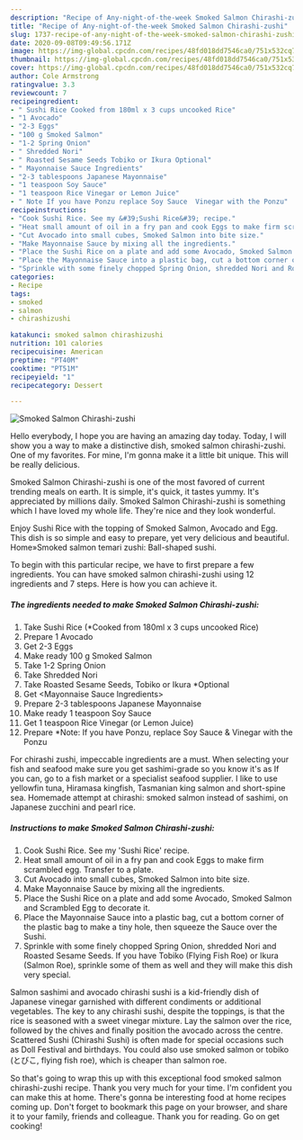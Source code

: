 ```yaml
---
description: "Recipe of Any-night-of-the-week Smoked Salmon Chirashi-zushi"
title: "Recipe of Any-night-of-the-week Smoked Salmon Chirashi-zushi"
slug: 1737-recipe-of-any-night-of-the-week-smoked-salmon-chirashi-zushi
date: 2020-09-08T09:49:56.171Z
image: https://img-global.cpcdn.com/recipes/48fd018dd7546ca0/751x532cq70/smoked-salmon-chirashi-zushi-recipe-main-photo.jpg
thumbnail: https://img-global.cpcdn.com/recipes/48fd018dd7546ca0/751x532cq70/smoked-salmon-chirashi-zushi-recipe-main-photo.jpg
cover: https://img-global.cpcdn.com/recipes/48fd018dd7546ca0/751x532cq70/smoked-salmon-chirashi-zushi-recipe-main-photo.jpg
author: Cole Armstrong
ratingvalue: 3.3
reviewcount: 7
recipeingredient:
- " Sushi Rice Cooked from 180ml x 3 cups uncooked Rice"
- "1 Avocado"
- "2-3 Eggs"
- "100 g Smoked Salmon"
- "1-2 Spring Onion"
- " Shredded Nori"
- " Roasted Sesame Seeds Tobiko or Ikura Optional"
- " Mayonnaise Sauce Ingredients"
- "2-3 tablespoons Japanese Mayonnaise"
- "1 teaspoon Soy Sauce"
- "1 teaspoon Rice Vinegar or Lemon Juice"
- " Note If you have Ponzu replace Soy Sauce  Vinegar with the Ponzu"
recipeinstructions:
- "Cook Sushi Rice. See my &#39;Sushi Rice&#39; recipe."
- "Heat small amount of oil in a fry pan and cook Eggs to make firm scrambled egg. Transfer to a plate."
- "Cut Avocado into small cubes, Smoked Salmon into bite size."
- "Make Mayonnaise Sauce by mixing all the ingredients."
- "Place the Sushi Rice on a plate and add some Avocado, Smoked Salmon and Scrambled Egg to decorate it."
- "Place the Mayonnaise Sauce into a plastic bag, cut a bottom corner of the plastic bag to make a tiny hole, then squeeze the Sauce over the Sushi."
- "Sprinkle with some finely chopped Spring Onion, shredded Nori and Roasted Sesame Seeds. If you have Tobiko (Flying Fish Roe) or Ikura (Salmon Roe), sprinkle some of them as well and they will make this dish very special."
categories:
- Recipe
tags:
- smoked
- salmon
- chirashizushi

katakunci: smoked salmon chirashizushi 
nutrition: 101 calories
recipecuisine: American
preptime: "PT40M"
cooktime: "PT51M"
recipeyield: "1"
recipecategory: Dessert

---
```



![Smoked Salmon Chirashi-zushi](https://img-global.cpcdn.com/recipes/48fd018dd7546ca0/751x532cq70/smoked-salmon-chirashi-zushi-recipe-main-photo.jpg)

Hello everybody, I hope you are having an amazing day today. Today, I will show you a way to make a distinctive dish, smoked salmon chirashi-zushi. One of my favorites. For mine, I'm gonna make it a little bit unique. This will be really delicious.

Smoked Salmon Chirashi-zushi is one of the most favored of current trending meals on earth. It is simple, it's quick, it tastes yummy. It's appreciated by millions daily. Smoked Salmon Chirashi-zushi is something which I have loved my whole life. They're nice and they look wonderful.

Enjoy Sushi Rice with the topping of Smoked Salmon, Avocado and Egg. This dish is so simple and easy to prepare, yet very delicious and beautiful. Home»Smoked salmon temari zushi: Ball-shaped sushi.


To begin with this particular recipe, we have to first prepare a few ingredients. You can have smoked salmon chirashi-zushi using 12 ingredients and 7 steps. Here is how you can achieve it.

<!--inarticleads1-->

##### The ingredients needed to make Smoked Salmon Chirashi-zushi:

1. Take  Sushi Rice (*Cooked from 180ml x 3 cups uncooked Rice)
1. Prepare 1 Avocado
1. Get 2-3 Eggs
1. Make ready 100 g Smoked Salmon
1. Take 1-2 Spring Onion
1. Take  Shredded Nori
1. Take  Roasted Sesame Seeds, Tobiko or Ikura *Optional
1. Get  &lt;Mayonnaise Sauce Ingredients&gt;
1. Prepare 2-3 tablespoons Japanese Mayonnaise
1. Make ready 1 teaspoon Soy Sauce
1. Get 1 teaspoon Rice Vinegar (or Lemon Juice)
1. Prepare  *Note: If you have Ponzu, replace Soy Sauce &amp; Vinegar with the Ponzu


For chirashi zushi, impeccable ingredients are a must. When selecting your fish and seafood make sure you get sashimi-grade so you know it&#39;s as If you can, go to a fish market or a specialist seafood supplier. I like to use yellowfin tuna, Hiramasa kingfish, Tasmanian king salmon and short-spine sea. Homemade attempt at chirashi: smoked salmon instead of sashimi, on Japanese zucchini and pearl rice. 

<!--inarticleads2-->

##### Instructions to make Smoked Salmon Chirashi-zushi:

1. Cook Sushi Rice. See my &#39;Sushi Rice&#39; recipe.
1. Heat small amount of oil in a fry pan and cook Eggs to make firm scrambled egg. Transfer to a plate.
1. Cut Avocado into small cubes, Smoked Salmon into bite size.
1. Make Mayonnaise Sauce by mixing all the ingredients.
1. Place the Sushi Rice on a plate and add some Avocado, Smoked Salmon and Scrambled Egg to decorate it.
1. Place the Mayonnaise Sauce into a plastic bag, cut a bottom corner of the plastic bag to make a tiny hole, then squeeze the Sauce over the Sushi.
1. Sprinkle with some finely chopped Spring Onion, shredded Nori and Roasted Sesame Seeds. If you have Tobiko (Flying Fish Roe) or Ikura (Salmon Roe), sprinkle some of them as well and they will make this dish very special.


Salmon sashimi and avocado chirashi sushi is a kid-friendly dish of Japanese vinegar garnished with different condiments or additional vegetables. The key to any chirashi sushi, despite the toppings, is that the rice is seasoned with a sweet vinegar mixture. Lay the salmon over the rice, followed by the chives and finally position the avocado across the centre. Scattered Sushi (Chirashi Sushi) is often made for special occasions such as Doll Festival and birthdays. You could also use smoked salmon or tobiko (とびこ, flying fish roe), which is cheaper than salmon roe. 

So that's going to wrap this up with this exceptional food smoked salmon chirashi-zushi recipe. Thank you very much for your time. I'm confident you can make this at home. There's gonna be interesting food at home recipes coming up. Don't forget to bookmark this page on your browser, and share it to your family, friends and colleague. Thank you for reading. Go on get cooking!
